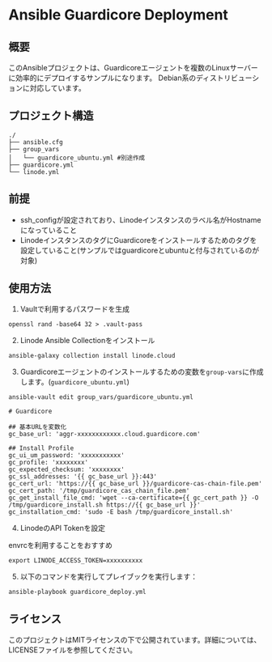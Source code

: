 # Ansible Guardicore Deployment

## 概要

このAnsibleプロジェクトは、Guardicoreエージェントを複数のLinuxサーバーに効率的にデプロイするサンプルになります。
Debian系のディストリビューションに対応しています。

## プロジェクト構造

```
./
├── ansible.cfg
├── group_vars
│   └── guardicore_ubuntu.yml #別途作成
├── guardicore.yml
└── linode.yml
```

## 前提

- ssh_configが設定されており、Linodeインスタンスのラベル名がHostnameになっていること
- LinodeインスタンスのタグにGuardicoreをインストールするためのタグを設定していること(サンプルではguardicoreとubuntuと付与されているのが対象)

## 使用方法

1. Vaultで利用するパスワードを生成
```
openssl rand -base64 32 > .vault-pass
```

2. Linode Ansible Collectionをインストール

```
ansible-galaxy collection install linode.cloud
```

3. Guardicoreエージェントのインストールするための変数を`group-vars`に作成します。(`guardicore_ubuntu.yml`)

```
ansible-vault edit group_vars/guardicore_ubuntu.yml
```

```
# Guardicore

## 基本URLを変数化
gc_base_url: 'aggr-xxxxxxxxxxxx.cloud.guardicore.com'

## Install Profile
gc_ui_um_password: 'xxxxxxxxxxx'
gc_profile: 'xxxxxxxx'
gc_expected_checksum: 'xxxxxxxx'
gc_ssl_addresses: '{{ gc_base_url }}:443'
gc_cert_url: 'https://{{ gc_base_url }}/guardicore-cas-chain-file.pem'
gc_cert_path: '/tmp/guardicore_cas_chain_file.pem'
gc_get_install_file_cmd: 'wget --ca-certificate={{ gc_cert_path }} -O /tmp/guardicore_install.sh https://{{ gc_base_url }}'
gc_installation_cmd: 'sudo -E bash /tmp/guardicore_install.sh'
```
4. LinodeのAPI Tokenを設定

envrcを利用することをおすすめ

```
export LINODE_ACCESS_TOKEN=xxxxxxxxxx
```

5. 以下のコマンドを実行してプレイブックを実行します：

```
ansible-playbook guardicore_deploy.yml
```

## ライセンス

このプロジェクトはMITライセンスの下で公開されています。詳細については、LICENSEファイルを参照してください。
